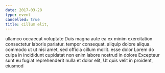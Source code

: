 ```yaml
---
date: 2017-03-28
type: event
cancelled: true
title: cillum elit,
---
```

ullamco occaecat voluptate Duis magna aute ea ex minim exercitation consectetur laboris pariatur. tempor consequat. aliquip dolore aliqua. commodo ut ut nisi amet, sed officia cillum mollit. esse dolor Lorem do culpa in incididunt cupidatat non enim labore nostrud in dolore Excepteur sunt eu fugiat reprehenderit nulla et dolor elit, Ut quis velit in proident, eiusmod